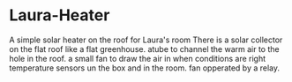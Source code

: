 # Laura-Heater
A simple solar heater on the roof for Laura's room
There is a solar collector on the flat roof like a flat greenhouse.
atube to channel the warm air to the hole in the roof.
a small fan to draw the air in when conditions are right 
temperature sensors un the box and in the room.
fan opperated by a relay.
